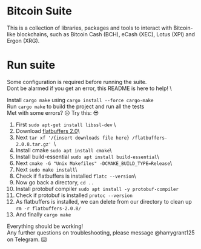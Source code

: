 # Bitcoin Suite

This is a collection of libraries, packages and tools to interact with Bitcoin-like blockchains, such as Bitcoin Cash (BCH), eCash (XEC), Lotus (XPI) and Ergon (XRG).

# Run suite

Some configuration is required before running the suite. \
Dont be alarmed if you get an error, this README is here to help! \

Install `cargo make` using `cargo install --force cargo-make`\
Run `cargo make` to build the project and run all the tests\
Met with some errors? :confounded: Try this: :sunglasses:

1. First `sudo apt-get install libssl-dev` \
2. Download [flatbuffers 2.0](https://github.com/google/flatbuffers/releases/tag/v2.0.8)\
3. Next `tar xf '/{insert downloads file here} /flatbuffers-2.0.8.tar.gz' `\
4. Install cmake `sudo apt install cmake`\
5. Install build-essential `sudo apt install build-essential`\
6. Next `cmake -G "Unix Makefiles" -DCMAKE_BUILD_TYPE=Release`\
7. Next `sudo make install`\
8. Check if flatbuffers is installed `flatc --version`\
9. Now go back a directory, `cd ..`
10. Install protobuf compiler `sudo apt install -y protobuf-compiler`
11. Check if protobuf is installed `protoc --version`
12. As flatbuffers is installed, we can delete from our directory to clean up `rm -r flatbuffers-2.0.8/`
13. And finally `cargo make` 

Everything should be working!\
Any further questions on troubleshooting, please message @harrygrant125 on Telegram. :keyboard:
